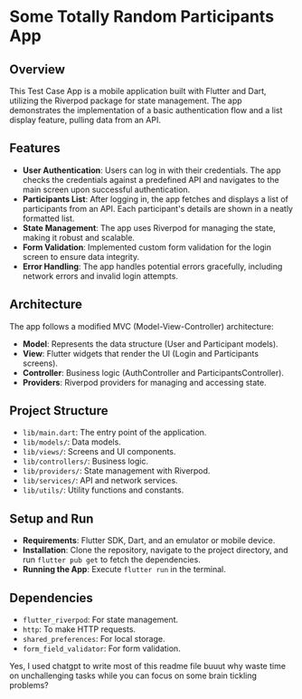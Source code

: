 # Some Totally Random Participants App 

## Overview
This Test Case App is a mobile application built with Flutter and Dart, utilizing the Riverpod package for state management. The app demonstrates the implementation of a basic authentication flow and a list display feature, pulling data from an API.

## Features
- **User Authentication**: Users can log in with their credentials. The app checks the credentials against a predefined API and navigates to the main screen upon successful authentication.
- **Participants List**: After logging in, the app fetches and displays a list of participants from an API. Each participant's details are shown in a neatly formatted list.
- **State Management**: The app uses Riverpod for managing the state, making it robust and scalable.
- **Form Validation**: Implemented custom form validation for the login screen to ensure data integrity.
- **Error Handling**: The app handles potential errors gracefully, including network errors and invalid login attempts.

## Architecture
The app follows a modified MVC (Model-View-Controller) architecture:
- **Model**: Represents the data structure (User and Participant models).
- **View**: Flutter widgets that render the UI (Login and Participants screens).
- **Controller**: Business logic (AuthController and ParticipantsController).
- **Providers**: Riverpod providers for managing and accessing state.

## Project Structure
- `lib/main.dart`: The entry point of the application.
- `lib/models/`: Data models.
- `lib/views/`: Screens and UI components.
- `lib/controllers/`: Business logic.
- `lib/providers/`: State management with Riverpod.
- `lib/services/`: API and network services.
- `lib/utils/`: Utility functions and constants.

## Setup and Run
- **Requirements**: Flutter SDK, Dart, and an emulator or mobile device.
- **Installation**: Clone the repository, navigate to the project directory, and run `flutter pub get` to fetch the dependencies.
- **Running the App**: Execute `flutter run` in the terminal.

## Dependencies
- `flutter_riverpod`: For state management.
- `http`: To make HTTP requests.
- `shared_preferences`: For local storage.
- `form_field_validator`: For form validation.

Yes, I used chatgpt to write most of this readme file buuut why waste time on unchallenging tasks while you can focus on some brain tickling problems?